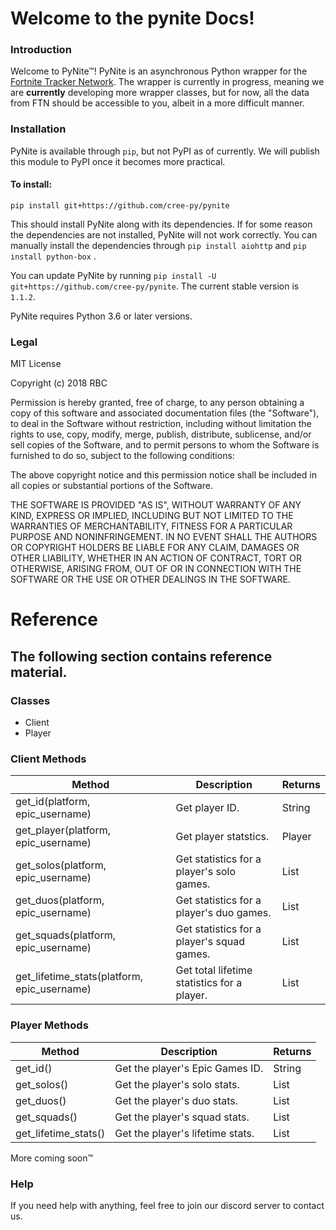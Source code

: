# Welcome to the pynite Docs!

### Introduction
Welcome to PyNite™! PyNite is an asynchronous Python wrapper for the [Fortnite Tracker Network](https://fortnitetracker.com/). The wrapper is currently in progress, meaning we are **currently** developing more wrapper classes, but for now, all the data from FTN should be accessible to you, albeit in a more difficult manner.

### Installation
PyNite is available through `pip`, but not PyPI as of currently. We will publish this module to PyPI once it becomes more practical.
#### To install:
```pip install git+https://github.com/cree-py/pynite```

This should install PyNite along with its dependencies. If for some reason the dependencies are not installed, PyNite will not work correctly. You can manually install the dependencies through
```pip install aiohttp```
and
```pip install python-box```
.

You can update PyNite by running ```pip install -U git+https://github.com/cree-py/pynite```. The current stable version is `1.1.2`.

PyNite requires Python 3.6 or later versions.

### Legal
MIT License

Copyright (c) 2018 RBC

Permission is hereby granted, free of charge, to any person obtaining a copy
of this software and associated documentation files (the "Software"), to deal
in the Software without restriction, including without limitation the rights
to use, copy, modify, merge, publish, distribute, sublicense, and/or sell
copies of the Software, and to permit persons to whom the Software is
furnished to do so, subject to the following conditions:

The above copyright notice and this permission notice shall be included in all
copies or substantial portions of the Software.

THE SOFTWARE IS PROVIDED "AS IS", WITHOUT WARRANTY OF ANY KIND, EXPRESS OR
IMPLIED, INCLUDING BUT NOT LIMITED TO THE WARRANTIES OF MERCHANTABILITY,
FITNESS FOR A PARTICULAR PURPOSE AND NONINFRINGEMENT. IN NO EVENT SHALL THE
AUTHORS OR COPYRIGHT HOLDERS BE LIABLE FOR ANY CLAIM, DAMAGES OR OTHER
LIABILITY, WHETHER IN AN ACTION OF CONTRACT, TORT OR OTHERWISE, ARISING FROM,
OUT OF OR IN CONNECTION WITH THE SOFTWARE OR THE USE OR OTHER DEALINGS IN THE
SOFTWARE.

# Reference

## The following section contains reference material.

### Classes
- Client
- Player

### Client Methods
| Method | Description | Returns |
|--------|-------------|---------|
| get_id(platform, epic_username) | Get player ID. | String |
| get_player(platform, epic_username) | Get player statstics. | Player |
| get_solos(platform, epic_username) | Get statistics for a player's solo games. | List |
| get_duos(platform, epic_username) | Get statistics for a player's duo games. | List |
| get_squads(platform, epic_username) | Get statistics for a player's squad games. | List |
| get_lifetime_stats(platform, epic_username) | Get total lifetime statistics for a player. | List |

### Player Methods
| Method | Description | Returns |
|--------|-------------|---------|
| get_id() | Get the player's Epic Games ID. | String
| get_solos() | Get the player's solo stats. | List
| get_duos() | Get the player's duo stats. | List
| get_squads() | Get the player's squad stats. | List
| get_lifetime_stats() | Get the player's lifetime stats. | List

More coming soon™

### Help

If you need help with anything, feel free to join our discord server to contact us.
